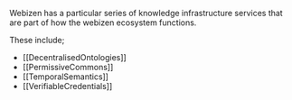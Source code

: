 Webizen has a particular series of knowledge infrastructure services that are part of how the webizen ecosystem functions.

These include;
- [[DecentralisedOntologies]]
- [[PermissiveCommons]]
- [[TemporalSemantics]]
- [[VerifiableCredentials]]
